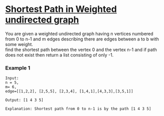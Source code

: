 # [Shortest Path in Weighted undirected graph](https://practice.geeksforgeeks.org/problems/shortest-path-in-weighted-undirected-graph/1)


You are given a weighted undirected graph having n vertices numbered from 0 to n-1 and m edges describing there are edges between a to b with some weight.   
find the shortest path between the vertex 0 and the vertex n-1 and if path does not exist then return a list consisting of only -1.

### Example 1

```
Input:
n = 5, 
m= 6,
edge=[[1,2,2], [2,5,5], [2,3,4], [1,4,1],[4,3,3],[3,5,1]]

Output: [1 4 3 5]

Explanation: Shortest path from 0 to n-1 is by the path [1 4 3 5]
```


